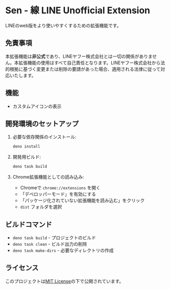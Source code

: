 # Sen - 線 LINE Unofficial Extension

LINEのweb版をより使いやすくするための拡張機能です。

## 免責事項

本拡張機能は**非公式**であり、LINEヤフー株式会社とは一切の関係がありません。本拡張機能の使用はすべて自己責任となります。LINEヤフー株式会社から法的根拠に基づく変更または削除の要請があった場合、適用される法律に従って対応いたします。

## 機能

- カスタムアイコンの表示

## 開発環境のセットアップ

1. 必要な依存関係のインストール:
   ```bash
   deno install
   ```

2. 開発用ビルド:
   ```bash
   deno task build
   ```

3. Chrome拡張機能としての読み込み:
   - Chromeで `chrome://extensions` を開く
   - 「デベロッパーモード」を有効にする
   - 「パッケージ化されていない拡張機能を読み込む」をクリック
   - `dist` フォルダを選択

## ビルドコマンド

- `deno task build` - プロジェクトのビルド
- `deno task clean` - ビルド出力の削除
- `deno task make-dirs` - 必要なディレクトリの作成

## ライセンス

このプロジェクトは[MIT License](LICENSE)の下で公開されています。
